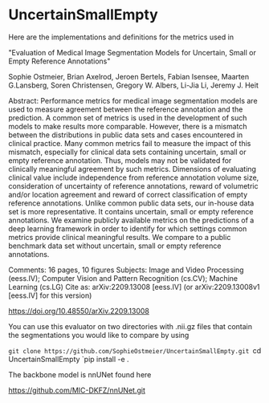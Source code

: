 # UncertainSmallEmpty

Here are the implementations and definitions for the metrics used in 

 "Evaluation of Medical Image Segmentation Models for Uncertain, Small or Empty Reference Annotations"

 Sophie Ostmeier, Brian Axelrod, Jeroen Bertels, Fabian Isensee, Maarten G.Lansberg, Soren Christensen, Gregory W. Albers, Li-Jia Li, Jeremy J. Heit

 Abstract:
 Performance metrics for medical image segmentation models are used to measure agreement between the reference annotation and the prediction. A common set  of metrics is used in the development of such models to make results more comparable. However, there is a mismatch between the distributions in public data  sets and cases encountered in clinical practice. Many common metrics fail to measure the impact of this mismatch, especially for clinical data sets containing uncertain, small or empty reference annotation. Thus, models may not be validated for clinically meaningful agreement by such metrics. Dimensions of evaluating clinical value include independence from reference annotation volume size, consideration of uncertainty of reference annotations, reward of volumetric and/or location agreement and reward of correct classification of empty reference annotations. Unlike common public data sets, our in-house data set is more representative. It contains uncertain, small or empty reference annotations. We examine publicly available metrics on the predictions of a deep learning framework in order to identify for which settings common metrics provide clinical meaningful results. We compare to a public benchmark data set without uncertain, small or empty reference annotations.

 Comments:	16 pages, 10 figures
 Subjects:	Image and Video Processing (eess.IV); Computer Vision and Pattern Recognition (cs.CV); Machine Learning (cs.LG)
 Cite as:	arXiv:2209.13008 [eess.IV]
 	(or arXiv:2209.13008v1 [eess.IV] for this version)
 
 https://doi.org/10.48550/arXiv.2209.13008
 
You can use this evaluator on two directories with .nii.gz files that contain the segmentations you would like to compare by using

`git clone https://github.com/SophieOstmeier/UncertainSmallEmpty.git
`cd UncertainSmallEmpty
`pip install -e .

The backbone model is nnUNet found here

https://github.com/MIC-DKFZ/nnUNet.git

